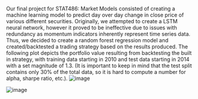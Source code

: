 Our final project for STAT486: Market Models consisted of creating a machine learning model to predict day over day change in close price of various different securities. Originally, we attempted to create a LSTM neural network, however it proved to be ineffective due to issues with redundancy as momentum indicators inherently represent time series data. Thus, we decided to create a random forest regression model and created/backtested a trading strategy based on the results produced. 
The following plot depicts the portfolio value resulting from backtesting the built in strategy, with training data starting in 2010 and test data starting in 2014 with a set magnitude of 1.3. (It is important to keep in mind that the test split contains only 30% of the total data, so it is hard to compute a number for alpha, sharpe ratio, etc.). 
![image](https://github.com/evanwohl/MomentumML/assets/156111794/d66c024f-a1e3-4991-a367-daf22ab5e6bf)

![image](https://github.com/evanwohl/MomentumML/assets/156111794/eed62714-6d34-48f1-8e36-2bab0d957eab)

